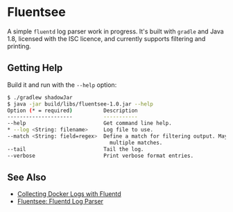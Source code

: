 # Fluentsee

A simple `fluentd` log parser work in progress.  It's built with `gradle` and Java 1.8,
licensed with the ISC licence, and currently supports filtering and printing.

## Getting Help

Build it and run with the `--help` option:

```bash
$ ./gradlew shadowJar
$ java -jar build/libs/fluentsee-1.0.jar --help
Option (* = required)          Description
---------------------          -----------
--help                         Get command line help.
* --log <String: filename>     Log file to use.
--match <String: field=regex>  Define a match for filtering output. May pass in
                                 multiple matches.
--tail                         Tail the log.
--verbose                      Print verbose format entries.
```

## See Also

- [Collecting Docker Logs with Fluentd](https://nwillc.wordpress.com/2017/08/04/collecting-docker-logs-with-fluentd/)
- [Fluentsee: Fluentd Log Parser](https://nwillc.wordpress.com/2017/09/02/fluentsee-fluentd-log-parser/)


